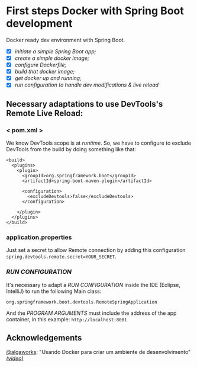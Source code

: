 # First steps Docker with Spring Boot development

Docker ready dev environment with Spring Boot. 

- [x] _initiate a simple Spring Boot app;_
- [x] _create a simple docker image;_
- [x] _configure Dockerfile;_
- [x] _build that docker image;_
- [x] _get docker up and running;_
- [x] _run configuration to handle dev modifications & live reload_

## Necessary adaptations to use DevTools's Remote Live Reload:

### < pom.xml >

We know DevTools scope is at _runtime_. So, we have to configure to exclude DevTools from the build by doing something like that:

```
<build>
  <plugins>
    <plugin>
      <groupId>org.springframework.boot</groupId>
      <artifactId>spring-boot-maven-plugin</artifactId>
      
      <configuration>
        <excludeDevtools>false</excludeDevtools>
      </configuration>
      
    </plugin>
  </plugins>
</build>
```

### application.properties

Just set a secret to allow Remote connection by adding this configuration `spring.devtools.remote.secret=YOUR_SECRET`.

### _RUN CONFIGURATION_

It's necessary to adapt a _RUN CONFIGURATION_ inside the IDE (Eclipse, IntelliJ) to run the following Main class:

```
org.springframework.boot.devtools.RemoteSpringApplication
```

And the _PROGRAM ARGUMENTS_ must include the address of the app container, in this example: `http://localhost:8081`

## Acknowledgements 

[@algaworks](https://github.com/algaworks): "Usando Docker para criar um ambiente de desenvolvimento" [_(video)_](https://youtu.be/c-Bq6JUfRnk)
